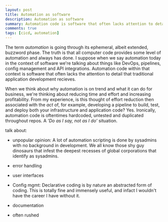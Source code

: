 ```yaml
---
layout: post
title: Automation as software
description: Automation as software
summary: Automation code is software that often lacks attention to detail
comments: true
tags: [cicd, automation]
---
```


The term *automation* is going through its ephemeral, albeit extended, buzzword phase. The truth is that all computer code provides some level of automation and always has done. I suppose when we say automation today in the context of software we're talking about things like DevOps, pipelines, config management and API integrations. Automation code within that context is software that often lacks the attention to detail that traditional application development recieves.

When we think about why automation is on trend and what it can do for business, we're thinking about reducing time and effort and increasing profitability. From my experience, is this thought of effort reduction then associated with the *act* of, for example, developing a pipeline to build, test, and deploy both your infrastructure and application code? Yes. Ironically, automation code is oftentimes hardcoded, untested and duplicated throughout repos. A *'Do as I say, not as I do'* situation.



talk about:
- unpopular opinion: A lot of automation scripting is done by sysadmins with no background in development. We all know those shy guy dinosaurs that infest the deepest recesses of global corporations that identify as sysadmins. 
- error handling
- user interfaces

- Config mgmt: Declarative coding is by nature an abstracted form of coding. This is totally fine and immensely useful, and infact I wouldn't have the career I have without it. 

- documentation
- often rushed
